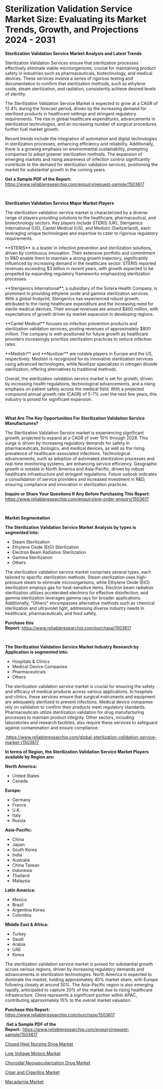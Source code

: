 <p><h1>Sterilization Validation Service Market Size: Evaluating its Market Trends, Growth, and Projections 2024 - 2031</h1></p><p><strong>Sterilization Validation Service Market Analysis and Latest Trends</strong></p>
<p><p>Sterilization Validation Services ensure that sterilization processes effectively eliminate viable microorganisms, crucial for maintaining product safety in industries such as pharmaceuticals, biotechnology, and medical devices. These services involve a series of rigorous testing and documentation to confirm that sterilization methods, such as ethylene oxide, steam sterilization, and radiation, consistently achieve desired levels of sterility.</p><p>The Sterilization Validation Service Market is expected to grow at a CAGR of 12.4% during the forecast period, driven by the increasing demand for sterilized products in healthcare settings and stringent regulatory requirements. The rise in global healthcare expenditures, advancements in sterilization technologies, and an increasing number of surgical procedures further fuel market growth. </p><p>Recent trends include the integration of automation and digital technologies in sterilization processes, enhancing efficiency and reliability. Additionally, there is a growing emphasis on environmental sustainability, prompting companies to adopt greener sterilization methods. The expansion of emerging markets and rising awareness of infection control significantly contribute to the demand for sterilization validation services, positioning the market for substantial growth in the coming years.</p></p>
<p><strong>Get a Sample PDF of the Report:&nbsp;</strong> <a href="https://www.reliableresearchiq.com/enquiry/request-sample/1503617?utm_campaign=104&utm_medium=2&utm_source=Github&utm_content=ia&utm_term=27092024&utm_id=sterilization-validation-service">https://www.reliableresearchiq.com/enquiry/request-sample/1503617</a></p>
<p>&nbsp;</p>
<p><strong>Sterilization Validation Service Major Market Players</strong></p>
<p><p>The sterilization validation service market is characterized by a diverse range of players providing solutions to the healthcare, pharmaceutical, and biotechnology sectors. Key players include STERIS (UK), Sterigenics International (US), Cantel Medical (US), and Medistri (Switzerland), each leveraging unique technologies and expertise to cater to rigorous regulatory requirements.</p><p>**STERIS** is a leader in infection prevention and sterilization solutions, driven by continuous innovation. Their extensive portfolio and commitment to R&D enable them to maintain a strong growth trajectory, significantly influenced by increasing demand in the healthcare sector. STERIS reported revenues exceeding $3 billion in recent years, with growth expected to be propelled by expanding regulatory frameworks emphasizing sterilization processes.</p><p>**Sterigenics International**, a subsidiary of the Sotera Health Company, is prominent in providing ethylene oxide and gamma sterilization services. With a global footprint, Sterigenics has experienced robust growth, attributed to the rising healthcare expenditure and the increasing need for sterile medical devices. Their annual revenues are around $400 million, with expectations of growth driven by market expansion in developing regions.</p><p>**Cantel Medical** focuses on infection prevention products and sterilization validation services, posting revenues of approximately $800 million. The company is well-positioned for future growth as healthcare providers increasingly prioritize sterilization practices to reduce infection rates.</p><p>**Medistri** and **Noxilizer** are notable players in Europe and the US, respectively. Medistri is recognized for its innovative sterilization services using advanced technologies, while Noxilizer specializes in nitrogen dioxide sterilization, offering alternatives to traditional methods.</p><p>Overall, the sterilization validation service market is set for growth, driven by increasing health regulations, technological advancements, and a rising emphasis on patient safety across the medical field. With a projected compound annual growth rate (CAGR) of 5-7% over the next few years, this industry is poised for significant expansion.</p></p>
<p>&nbsp;</p>
<p><strong>What Are The Key Opportunities For Sterilization Validation Service Manufacturers?</strong></p>
<p><p>The Sterilization Validation Service market is experiencing significant growth, projected to expand at a CAGR of over 10% through 2028. This surge is driven by increasing regulatory demands for safety in pharmaceuticals, biologics, and medical devices, as well as the rising prevalence of healthcare-associated infections. Technological advancements, such as adoption of automated sterilization processes and real-time monitoring systems, are enhancing service efficiency. Geographic growth is notable in North America and Asia-Pacific, driven by robust healthcare infrastructure and stringent regulations. Future outlook indicates a consolidation of service providers and increased investment in R&D, ensuring compliance and innovation in sterilization practices.</p></p>
<p><strong>Inquire or Share Your Questions If Any Before Purchasing This Report:</strong> <a href="https://www.reliableresearchiq.com/enquiry/pre-order-enquiry/1503617?utm_campaign=104&utm_medium=2&utm_source=Github&utm_content=ia&utm_term=27092024&utm_id=sterilization-validation-service">https://www.reliableresearchiq.com/enquiry/pre-order-enquiry/1503617</a></p>
<p>&nbsp;</p>
<p><strong>Market Segmentation</strong></p>
<p><strong>The Sterilization Validation Service Market Analysis by types is segmented into:</strong></p>
<p><ul><li>Steam Sterilization</li><li>Ethylene Oxide (EtO) Sterilization</li><li>Electron Beam Radiation Sterilization</li><li>Gamma Sterilization</li><li>Others</li></ul></p>
<p><p>The sterilization validation service market comprises several types, each tailored to specific sterilization methods. Steam sterilization uses high-pressure steam to eliminate microorganisms, while Ethylene Oxide (EtO) sterilization employs gas for heat-sensitive items. Electron beam radiation sterilization utilizes accelerated electrons for effective disinfection, and gamma sterilization leverages gamma rays for broader applications. Additionally, "Others" encompasses alternative methods such as chemical sterilization and ultraviolet light, addressing diverse industry needs in healthcare, pharmaceuticals, and food safety.</p></p>
<p><strong>Purchase this Report:&nbsp;</strong><a href="https://www.reliableresearchiq.com/purchase/1503617?utm_campaign=104&utm_medium=2&utm_source=Github&utm_content=ia&utm_term=27092024&utm_id=sterilization-validation-service">https://www.reliableresearchiq.com/purchase/1503617</a></p>
<p>&nbsp;</p>
<p><strong>The Sterilization Validation Service Market Industry Research by Application is segmented into:</strong></p>
<p><ul><li>Hospitals & Clinics</li><li>Medical Device Companies</li><li>Pharmaceuticals</li><li>Others</li></ul></p>
<p><p>The sterilization validation service market is crucial for ensuring the safety and efficacy of medical products across various applications. In hospitals and clinics, these services ensure that surgical instruments and equipment are adequately sterilized to prevent infections. Medical device companies rely on validation to confirm their products meet regulatory standards. Pharmaceuticals utilize sterilization validation for drug manufacturing processes to maintain product integrity. Other sectors, including laboratories and research facilities, also require these services to safeguard against contamination and ensure compliance.</p></p>
<p><a href="https://www.reliableresearchiq.com/global-sterilization-validation-service-market-r1503617?utm_campaign=104&utm_medium=2&utm_source=Github&utm_content=ia&utm_term=27092024&utm_id=sterilization-validation-service">&nbsp;https://www.reliableresearchiq.com/global-sterilization-validation-service-market-r1503617</a></p>
<p><strong>In terms of Region, the Sterilization Validation Service Market Players available by Region are:</strong></p>
<p>
    <p> <strong> North America: </strong>
        <ul>
            <li>United States</li>
            <li>Canada</li>
        </ul>
        </p> 
    <p> <strong> Europe: </strong>
        <ul>
            <li>Germany</li>
            <li>France</li>
            <li>U.K.</li>
            <li>Italy</li>
            <li>Russia</li>
        </ul>
        </p> 
    <p> <strong> Asia-Pacific: </strong>
        <ul>
            <li>China</li>
            <li>Japan</li>
            <li>South Korea</li>
            <li>India</li>
            <li>Australia</li>
            <li>China Taiwan</li>
            <li>Indonesia</li>
            <li>Thailand</li>
            <li>Malaysia</li>
        </ul>
        </p> 
    <p> <strong> Latin America: </strong>
        <ul>
            <li>Mexico</li>
            <li>Brazil</li>
            <li>Argentina Korea</li>
            <li>Colombia</li>
        </ul>
        </p> 
    <p> <strong> Middle East & Africa: </strong>
        <ul>
            <li>Turkey</li>
            <li>Saudi</li>
            <li>Arabia</li>
            <li>UAE</li>
            <li>Korea</li>
        </ul>
    </p>
    </p>
<p><p>The sterilization validation service market is poised for substantial growth across various regions, driven by increasing regulatory demands and advancements in sterilization technologies. North America is expected to dominate the market, holding approximately 40% market share, with Europe following closely at around 30%. The Asia-Pacific region is also emerging rapidly, anticipated to capture 20% of the market due to rising healthcare infrastructure. China represents a significant portion within APAC, contributing approximately 15% to the overall market valuation.</p></p>
<p><strong>Purchase this Report: </strong><a href="https://www.reliableresearchiq.com/purchase/1503617?utm_campaign=104&utm_medium=2&utm_source=Github&utm_content=ia&utm_term=27092024&utm_id=sterilization-validation-service">https://www.reliableresearchiq.com/purchase/1503617</a></p>
<p>&nbsp;<strong>Get a Sample PDF of the Report:&nbsp;&nbsp;</strong><a href="https://www.reliableresearchiq.com/enquiry/request-sample/1503617?utm_campaign=104&utm_medium=2&utm_source=Github&utm_content=ia&utm_term=27092024&utm_id=sterilization-validation-service">https://www.reliableresearchiq.com/enquiry/request-sample/1503617</a></p>
<p><strong></strong></p>
<p><p><a href="https://issuu.com/reportprime-2/docs/closed-heel-nursing-shoe-market-siz_d45316af44db30?utm_campaign=104&utm_medium=2&utm_source=Github&utm_content=ia&utm_term=27092024&utm_id=sterilization-validation-service">Closed Heel Nursing Shoe Market</a></p><p><a href="https://www.linkedin.com/pulse/driving-market-forces-low-voltage-motors-trends-future-forecasts-1wace?trackingId=S82sqJvERySFz3JMp4aNeg%3D%3D&utm_campaign=104&utm_medium=2&utm_source=Github&utm_content=ia&utm_term=27092024&utm_id=sterilization-validation-service">Low Voltage Motors Market</a></p><p><a href="https://github.com/darientvns/Market-Research-Report-List-1/blob/main/choroidal-neovascularization-drug-market.md?utm_campaign=104&utm_medium=2&utm_source=Github&utm_content=ia&utm_term=27092024&utm_id=sterilization-validation-service">Choroidal Neovascularization Drug Market</a></p><p><a href="https://issuu.com/reportprime-2/docs/cigar-and-cigarillos-market-size-20_a22a6bac35fc78?utm_campaign=104&utm_medium=2&utm_source=Github&utm_content=ia&utm_term=27092024&utm_id=sterilization-validation-service">Cigar and Cigarillos Market</a></p><p><a href="https://www.linkedin.com/pulse/global-perspectives-macadamia-market-trends-challenges-fxojc?trackingId=su52E9Y3RjOTJYfFz7Wegw%3D%3D&utm_campaign=104&utm_medium=2&utm_source=Github&utm_content=ia&utm_term=27092024&utm_id=sterilization-validation-service">Macadamia Market</a></p></p>